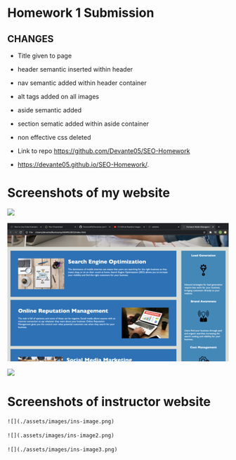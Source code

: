 # Homework 1 Submission

## CHANGES
* Title given to page
* header semantic inserted within header
* nav semantic added within header container
* alt tags added on all images 
* aside semantic added 
* section sematic added within aside container
* non effective css deleted 

* Link to repo https://github.com/Devante05/SEO-Homework 
* https://devante05.github.io/SEO-Homework/.


# Screenshots of my website

  ![](./assets/images/stu-website.png)

   ![](./assets/images/stu-website2.png)

   ![](./assets/images/stu-website3.png)

# Screenshots of instructor website
    
    ![](./assets/images/ins-image.png)

    ![](.assets/images/ins-image2.png)

    ![](./assets/images/ins-image3.png)